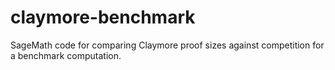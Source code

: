 # claymore-benchmark
SageMath code for comparing Claymore proof sizes against competition for a benchmark computation.
